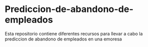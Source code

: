 # Prediccion-de-abandono-de-empleados
Esta repositorio contiene diferentes recursos para llevar a cabo la prediccion de abandono de empleados en una emoresa
